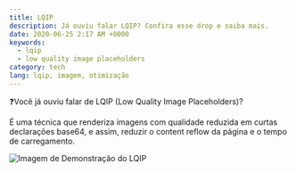 ```yaml
---
title: LQIP
description: Já ouviu falar LQIP? Confira esse drop e saiba mais.
date: 2020-06-25 2:17 AM +0000
keywords:
  - lqip
  - low quality image placeholders
category: tech
lang: lqip, imagem, otimização
---
```


❓Você já ouviu falar de LQIP (Low Quality Image Placeholders)?

É uma técnica que renderiza imagens com qualidade reduzida em curtas declarações base64, e assim, reduzir o content reflow da página e o tempo de carregamento.

![Imagem de Demonstração do LQIP](https://pbs.twimg.com/media/EbYr24fWkAA9-1Y?format=jpg&name=medium)
